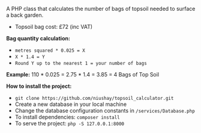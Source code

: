 A PHP class that calculates the number of bags of topsoil needed to surface a back garden.<br />
 

  - Topsoil bag cost: £72 (inc VAT)<br />
    

  **Bag quantity calculation:**
    

  * `metres squared * 0.025 = X`
  * `X * 1.4 = Y`
  * `Round Y up to the nearest 1 = your number of bags`

   **Example:** 110 * 0.025 = 2.75 * 1.4 = 3.85 = 4 Bags of Top Soil

**How to install the project:**
* `git clone https://github.com/niushay/topsoil_calculator.git`
* Create a new database in your local machine
* Change the database configuration constants in `/services/Database.php`
* To install dependencies: `composer install ` 
* To serve the project: `php -S 127.0.0.1:8000`
